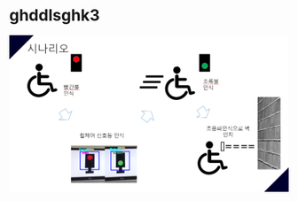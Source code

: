 # ghddlsghk3

![alt text](https://github.com/honginhwa/ghddlsghk3/blob/master/%EC%8B%9C%EB%82%98%EB%A6%AC%EC%98%A4.PNG?raw=true)
